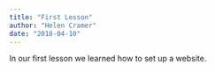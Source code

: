 ```yaml
---
title: "First Lesson"
author: "Helen Cramer"
date: "2018-04-10"
---
```


In our first lesson we learned how to set up a website.